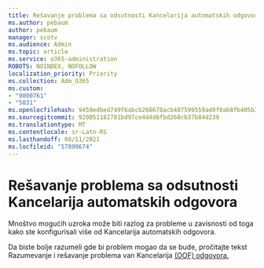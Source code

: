 ```yaml
---
title: Rešavanje problema sa odsutnosti Kancelarija automatskih odgovora
ms.author: pebaum
author: pebaum
manager: scotv
ms.audience: Admin
ms.topic: article
ms.service: o365-administration
ROBOTS: NOINDEX, NOFOLLOW
localization_priority: Priority
ms.collection: Adm_O365
ms.custom:
- "9000761"
- "5831"
ms.openlocfilehash: 9450edbed749f6abcb268678acb407599559ad0f0ab8fb405b3f772c2371cdea
ms.sourcegitcommit: 920051182781bd97ce4d4d6fbd268cb37b84d239
ms.translationtype: MT
ms.contentlocale: sr-Latn-RS
ms.lasthandoff: 08/11/2021
ms.locfileid: "57899674"
---
```

# <a name="troubleshooting-out-of-office-automatic-replies"></a>Rešavanje problema sa odsutnosti Kancelarija automatskih odgovora

Mnoštvo mogućih uzroka može biti razlog za probleme u zavisnosti od toga kako ste konfigurisali više od Kancelarija automatskih odgovora.

Da biste bolje razumeli gde bi problem mogao da se bude, pročitajte tekst Razumevanje i rešavanje problema van Kancelarija [(OOF) odgovora.](https://docs.microsoft.com/exchange/troubleshoot/email-delivery/understand-troubleshoot-oof-replies)
